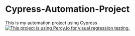 # Cypress-Automation-Project
This is my automation project using Cypress
[![This project is using Percy.io for visual regression testing.](https://percy.io/static/images/percy-badge.svg)](https://percy.io/Davids-Stuff/Cypress-Automation-Project)
